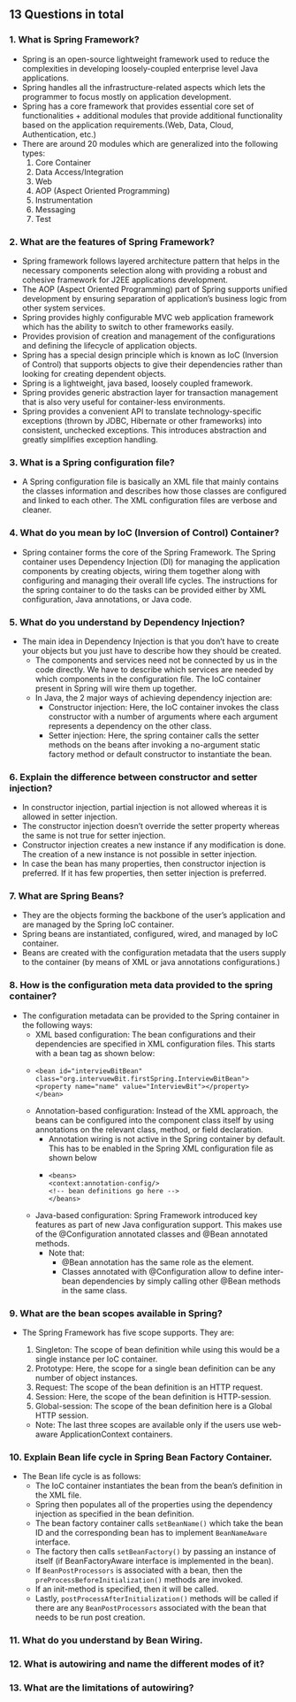## 13 Questions in total
### 1. What is Spring Framework?
- Spring is an open-source lightweight framework used to reduce the complexities in developing loosely-coupled enterprise level Java applications.
- Spring handles all the infrastructure-related aspects which lets the programmer to focus mostly on application development.
- Spring has a core framework that provides essential core set of functionalities + additional modules that provide additional functionality based on the application requirements.(Web, Data, Cloud, Authentication, etc.)
- There are around 20 modules which are generalized into the following types:
  1. Core Container
  2. Data Access/Integration
  3. Web
  4. AOP (Aspect Oriented Programming)
  5. Instrumentation
  6. Messaging
  7. Test

### 2. What are the features of Spring Framework?
- Spring framework follows layered architecture pattern that helps in the necessary components selection along with providing a robust and cohesive framework for J2EE applications development.
- The AOP (Aspect Oriented Programming) part of Spring supports unified development by ensuring separation of application’s business logic from other system services.
- Spring provides highly configurable MVC web application framework which has the ability to switch to other frameworks easily.
- Provides provision of creation and management of the configurations and defining the lifecycle of application objects.
- Spring has a special design principle which is known as IoC (Inversion of Control) that supports objects to give their dependencies rather than looking for creating dependent objects.
- Spring is a lightweight, java based, loosely coupled framework.
- Spring provides generic abstraction layer for transaction management that is also very useful for container-less environments.
- Spring provides a convenient API to translate technology-specific exceptions (thrown by JDBC, Hibernate or other frameworks) into consistent, unchecked exceptions. This introduces abstraction and greatly simplifies exception handling.

### 3. What is a Spring configuration file?
- A Spring configuration file is basically an XML file that mainly contains the classes information and describes how those classes are configured and linked to each other. The XML configuration files are verbose and cleaner.

### 4. What do you mean by IoC (Inversion of Control) Container?
- Spring container forms the core of the Spring Framework. The Spring container uses Dependency Injection (DI) for managing the application components by creating objects, wiring them together along with configuring and managing their overall life cycles. The instructions for the spring container to do the tasks can be provided either by XML configuration, Java annotations, or Java code.

### 5. What do you understand by Dependency Injection?
- The main idea in Dependency Injection is that you don’t have to create your objects but you just have to describe how they should be created.
  - The components and services need not be connected by us in the code directly. We have to describe which services are needed by which components in the configuration file. The IoC container present in Spring will wire them up together.
  - In Java, the 2 major ways of achieving dependency injection are:
    - Constructor injection: Here, the IoC container invokes the class constructor with a number of arguments where each argument represents a dependency on the other class.
    - Setter injection: Here, the spring container calls the setter methods on the beans after invoking a no-argument static factory method or default constructor to instantiate the bean.

### 6. Explain the difference between constructor and setter injection?
- In constructor injection, partial injection is not allowed whereas it is allowed in setter injection.
- The constructor injection doesn’t override the setter property whereas the same is not true for setter injection.
- Constructor injection creates a new instance if any modification is done. The creation of a new instance is not possible in setter injection.
- In case the bean has many properties, then constructor injection is preferred. If it has few properties, then setter injection is preferred.

### 7. What are Spring Beans?
- They are the objects forming the backbone of the user’s application and are managed by the Spring IoC container.
- Spring beans are instantiated, configured, wired, and managed by IoC container.
- Beans are created with the configuration metadata that the users supply to the container (by means of XML or java annotations configurations.)

### 8. How is the configuration meta data provided to the spring container?
- The configuration metadata can be provided to the Spring container in the following ways:
  - XML based configuration:  The bean configurations and their dependencies are specified in XML configuration files. This starts with a bean tag as shown below:
  - ``` 
    <bean id="interviewBitBean" class="org.intervuewBit.firstSpring.InterviewBitBean">
    <property name="name" value="InterviewBit"></property>
    </bean> 
    ```
  - Annotation-based configuration: Instead of the XML approach, the beans can be configured into the component class itself by using annotations on the relevant class, method, or field declaration.
    - Annotation wiring is not active in the Spring container by default. This has to be enabled in the Spring XML configuration file as shown below
    - ```
      <beans>
      <context:annotation-config/>
      <!-- bean definitions go here -->
      </beans>
      ```
  - Java-based configuration: Spring Framework introduced key features as part of new Java configuration support. This makes use of the @Configuration annotated classes and @Bean annotated methods. 
    - Note that:
      - @Bean annotation has the same role as the <bean/> element.
      - Classes annotated with @Configuration allow to define inter-bean dependencies by simply calling other @Bean methods in the same class.

### 9. What are the bean scopes available in Spring?
- The Spring Framework has five scope supports. They are:

  1. Singleton: The scope of bean definition while using this would be a single instance per IoC container.
  2. Prototype: Here, the scope for a single bean definition can be any number of object instances.
  3. Request: The scope of the bean definition is an HTTP request.
  4. Session: Here, the scope of the bean definition is HTTP-session.
  5. Global-session: The scope of the bean definition here is a Global HTTP session. 
  - Note: The last three scopes are available only if the users use web-aware ApplicationContext containers.

### 10. Explain Bean life cycle in Spring Bean Factory Container.
- The Bean life cycle is as follows:
  - The IoC container instantiates the bean from the bean’s definition in the XML file.
  - Spring then populates all of the properties using the dependency injection as specified in the bean definition.
  - The bean factory container calls `setBeanName()` which take the bean ID and the corresponding bean has to implement `BeanNameAware` interface.
  - The factory then calls `setBeanFactory()` by passing an instance of itself (if BeanFactoryAware interface is implemented in the bean).
  - If `BeanPostProcessors` is associated with a bean, then the `preProcessBeforeInitialization()` methods are invoked.
  - If an init-method is specified, then it will be called.
  - Lastly, `postProcessAfterInitialization()` methods will be called if there are any `BeanPostProcessors` associated with the bean that needs to be run post creation.

### 11. What do you understand by Bean Wiring.

### 12. What is autowiring and name the different modes of it?

### 13. What are the limitations of autowiring?
